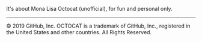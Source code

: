 It's about Mona Lisa Octocat (unofficial), for fun and personal only.

---
© 2019 GitHub, Inc. OCTOCAT is a trademark of GitHub, Inc., registered in the United States and other countries. All Rights Reserved.
